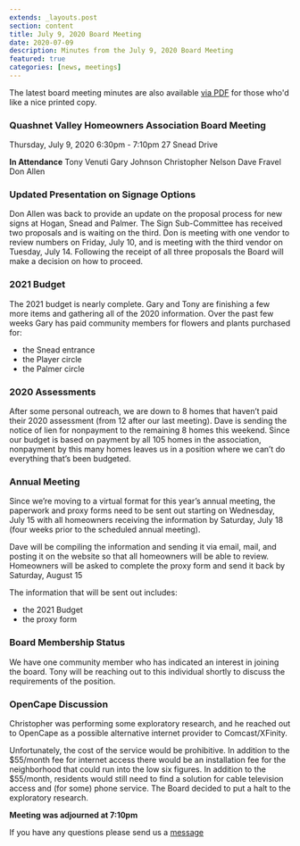 ```yaml
---
extends: _layouts.post
section: content
title: July 9, 2020 Board Meeting
date: 2020-07-09
description: Minutes from the July 9, 2020 Board Meeting
featured: true
categories: [news, meetings]
---
```


The latest board meeting minutes are also available [via PDF](/assets/files/07092020-board-meeting.pdf) for those who'd like a nice printed copy.

### Quashnet Valley Homeowners Association Board Meeting

Thursday, July 9, 2020
6:30pm - 7:10pm
27 Snead Drive

**In Attendance**
Tony Venuti
Gary Johnson
Christopher Nelson
Dave Fravel
Don Allen

### Updated Presentation on Signage Options

Don Allen was back to provide an update on the proposal process for new signs at Hogan, Snead and Palmer. The Sign Sub-Committee has received two proposals and is waiting on the third. Don is meeting with one vendor to review numbers on Friday, July 10, and is meeting with the third vendor on Tuesday, July 14. Following the receipt of all three proposals the Board will make a decision on how to proceed.

### 2021 Budget

The 2021 budget is nearly complete. Gary and Tony are finishing a few more items and gathering all of the 2020 information. Over the past few weeks Gary has paid community members for flowers and plants purchased for:

-   the Snead entrance
-   the Player circle
-   the Palmer circle

### 2020 Assessments

After some personal outreach, we are down to 8 homes that haven’t paid their 2020 assessment (from 12 after our last meeting). Dave is sending the notice of lien for nonpayment to the remaining 8 homes this weekend. Since our budget is based on payment by all 105 homes in the association, nonpayment by this many homes leaves us in a position where we can’t do everything that’s been budgeted.

### Annual Meeting

Since we’re moving to a virtual format for this year’s annual meeting, the paperwork and proxy forms need to be sent out starting on Wednesday, July 15 with all homeowners receiving the information by Saturday, July 18 (four weeks prior to the scheduled annual meeting).

Dave will be compiling the information and sending it via email, mail, and posting it on the website so that all homeowners will be able to review. Homeowners will be asked to complete the proxy form and send it back by Saturday, August 15

The information that will be sent out includes:

-   the 2021 Budget
-   the proxy form

### Board Membership Status

We have one community member who has indicated an interest in joining the board. Tony will be reaching out to this individual shortly to discuss the requirements of the position.

### OpenCape Discussion

Christopher was performing some exploratory research, and he reached out to OpenCape as a possible alternative internet provider to Comcast/XFinity.

Unfortunately, the cost of the service would be prohibitive. In addition to the $55/month fee for internet access there would be an installation fee for the neighborhood that could run into the low six figures. In addition to the $55/month, residents would still need to find a solution for cable television access and (for some) phone service. The Board decided to put a halt to the exploratory research.

**Meeting was adjourned at 7:10pm**

If you have any questions please send us a [message](/contact)
